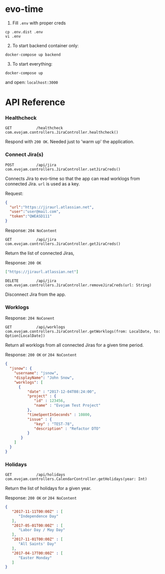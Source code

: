 # evo-time

1. Fill `.env` with proper creds
```
cp .env.dist .env
vi .env
```

2. To start backend container only:
```
docker-compose up backend
```

3. To start everything:
```
docker-compose up
```
and open: `localhost:3000`

# API Reference

### Healthcheck

```
GET           /healthcheck         com.evojam.controllers.JiraController.healthcheck()
```

Respond with `200 OK`. Needed just to 'warm up' the application.

### Connect Jira(s)

```
POST          /api/jira            com.evojam.controllers.JiraController.setJiraCreds()
```

Connects Jira to evo-time so that the app can read worklogs from connected Jira. `url` is used as a key.

Request:

```json
{
  "url":"https://jiraurl.atlassian.net",
  "user":"user@mail.com",
  "token":"QWEASD111"
}
```

Response:
`204 NoContent`

```
GET           /api/jira            com.evojam.controllers.JiraController.getJiraCreds()
```

Return the list of connected Jiras,

Response:
`200 OK`

```json
["https://jiraurl.atlassian.net"]
```

```
DELETE        /api/jira            com.evojam.controllers.JiraController.removeJiraCreds(url: String)
```

Disconnect Jira from the app.

### Worklogs

Response:
`204 NoConent`

```
GET           /api/worklogs        com.evojam.controllers.JiraController.getWorklogs(from: LocalDate, to: Option[LocalDate])
```

Return all worklogs from all connected Jiras for a given time period.

Response:
`200 OK` or `204 NoContent`

```json
{
  "jsnow": {
    "username": "jsnow",
    "displayName": "John Snow",
    "worklogs": [
      {
          "date" : "2017-12-04T08:24:00",
          "project" : {
             "id" : 123456,
             "name" : "Evojam Test Project"
          },
          "timeSpentInSeconds" : 10800,
          "issue" : {
             "key" : "TEST-78",
             "description" : "Refactor DTO"
          }
       }
    ]
  }
}
```

### Holidays

```
GET           /api/holidays        com.evojam.controllers.CalendarController.getHolidays(year: Int)
```

Return the list of holidays for a given year.

Response:
`200 OK` or `204 NoContent`

```json
{
   "2017-11-11T00:00Z" : [
      "Independence Day"
   ],
   "2017-05-01T00:00Z" : [
      "Labor Day / May Day"
   ],
   "2017-11-01T00:00Z" : [
      "All Saints' Day"
   ],
   "2017-04-17T00:00Z" : [
      "Easter Monday"
   ]
}
```

